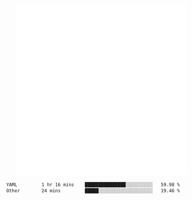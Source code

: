 <div align="center">
    <a href="https://konst.fish">
        <img src="https://raw.githubusercontent.com/konstfish/konstfish/master/fish.svg" alt="Logo" width="450"/>
    </a>
</div>

<!--START_SECTION:waka-->

```text
YAML         1 hr 16 mins    ███████████████░░░░░░░░░░   59.98 %
Other        24 mins         █████░░░░░░░░░░░░░░░░░░░░   19.46 %
```

<!--END_SECTION:waka-->
